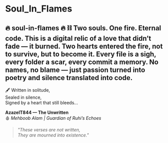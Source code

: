 # Soul_In_Flames
🔥 soul-in-flames 🔥   ⛓️ Two souls. One fire. Eternal code.  This is a digital relic of a love that didn’t fade — it burned.   Two hearts entered the fire, not to survive, but to become it.   Every file is a sigh, every folder a scar, every commit a memory.   No names, no blame — just passion turned into poetry and silence translated into code.
---

🖋️ Written in solitude,  
Sealed in silence,  
Signed by a heart that still bleeds...

**AzazelT844 — The Unwritten**  
🩸 *Mehboob Alam | Guardian of Ruhi’s Echoes*

> _"These verses are not written,  
They are mourned into existence."_
